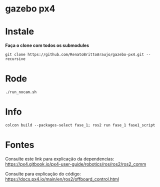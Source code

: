 # gazebo px4

# Instale

**Faça o clone com todos os submodules**

```
git clone https://github.com/RenatoBrittoAraujo/gazebo-px4.git --recursive
```

# Rode

```
./run_nocam.sh
```

# Info

`colcon build --packages-select fase_1; ros2 run fase_1 fase1_script`


# Fontes

Consulte este link para explicação da dependencias: https://px4.gitbook.io/px4-user-guide/robotics/ros/ros2/ros2_comm

Consulte para explicação do código: https://docs.px4.io/main/en/ros2/offboard_control.html

